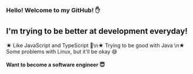 ### Hello! Welcome to my GitHub! ✋

## I'm trying to be better at development everyday!

★ Like JavaScript and TypeScript 🥰\n★ Trying to be good with Java \n★ Some problems with Linux, but it'll be okay 😅

#### Want to become a software engineer 😇
